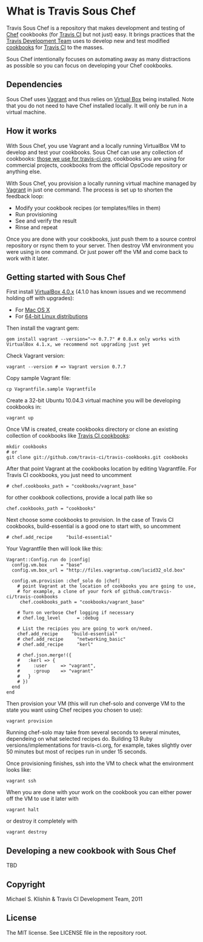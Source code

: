 # What is Travis Sous Chef

Travis Sous Chef is a repository that makes development and testing of [Chef](http://www.opscode.com/chef/) cookbooks (for [Travis CI](http://travis-ci.org) but
not just) easy. It brings practices that the [Travis Development Team](https://github.com/travis-ci) uses to develop
new and test modified [cookbooks](https://github.com/travis-ci/travis-cookbooks/tree/master/vagrant_base) for
[Travis CI](http://travis-ci.org) to the masses.

Sous Chef intentionally focuses on automating away as many distractions as possible so you can focus on developing your Chef cookbooks.


## Dependencies

Sous Chef uses [Vagrant](http://vagrantup.com) and thus relies on [Virtual Box](http://virtualbox.org) being installed. Note that you do not
need to have Chef installed locally. It will only be run in a virtual machine.


## How it works

With Sous Chef, you use Vagrant and a locally running VirtualBox VM to develop and test your cookbooks. Sous Chef can use any collection of
cookbooks: [those we use for travis-ci.org](https://github.com/travis-ci/travis-cookbooks/tree/master/vagrant_base), cookbooks you are using for
commercial projects, cookbooks from the official OpsCode repository or anything else.

With Sous Chef, you provision a locally running virtual machine managed by [Vagrant](http://vagrantup.com) in just one command. The process is
set up to shorten the feedback loop:

 * Modify your cookbook recipes (or templates/files in them)
 * Run provisioning
 * See and verify the result
 * Rinse and repeat

Once you are done with your cookbooks, just push them to a source control repository or rsync them to your server. Then destroy VM environment
you were using in one command. Or just power off the VM and come back to work with it later.


## Getting started with Sous Chef

First install [VirtualBox 4.0.x](http://download.virtualbox.org/virtualbox/4.0.12) (4.1.0 has known issues and we recommend holding off with upgrades):

* For [Mac OS X](http://download.virtualbox.org/virtualbox/4.0.12/VirtualBox-4.0.12-72916-OSX.dmg)
* For [64-bit Linux distributions](http://download.virtualbox.org/virtualbox/4.0.12/)

Then install the vagrant gem:

    gem install vagrant --version="~> 0.7.7" # 0.8.x only works with VirtualBox 4.1.x, we recommend not upgrading just yet

Check Vagrant version:

    vagrant --version # => Vagrant version 0.7.7

Copy sample Vagrant file:

    cp Vagrantfile.sample Vagrantfile

Create a 32-bit Ubuntu 10.04.3 virtual machine you will be developing cookbooks in:

    vagrant up 

Once VM is created, create cookbooks directory or clone an existing collection of cookbooks like [Travis CI cookbooks](https://github.com/travis-ci/travis-cookbooks):

    mkdir cookbooks
    # or
    git clone git://github.com/travis-ci/travis-cookbooks.git cookbooks

After that point Vagrant at the cookbooks location by editing Vagrantfile. For Travis CI cookbooks, you just need to uncomment

    # chef.cookbooks_path = "cookbooks/vagrant_base"

for other cookbook collections, provide a local path like so

    chef.cookbooks_path = "cookbooks"

Next choose some cookbooks to provision. In the case of Travis CI cookbooks, build-essential is a good one to start with, so uncomment

    # chef.add_recipe     "build-essential" 

Your Vagrantfile then will look like this:

    Vagrant::Config.run do |config|
      config.vm.box     = "base"
      config.vm.box_url = "http://files.vagrantup.com/lucid32_old.box"
    
      config.vm.provision :chef_solo do |chef|
        # point Vagrant at the location of cookbooks you are going to use,
        # for example, a clone of your fork of github.com/travis-ci/travis-cookbooks
         chef.cookbooks_path = "cookbooks/vagrant_base"
    
        # Turn on verbose Chef logging if necessary
        # chef.log_level      = :debug
    
        # List the recipies you are going to work on/need.
        chef.add_recipe     "build-essential"    
        # chef.add_recipe     "networking_basic"    
        # chef.add_recipe     "kerl"
    
        # chef.json.merge!({
        #   :kerl => {
        #     :user     => "vagrant",
        #     :group    => "vagrant"
        #   }
        # })
      end
    end

Then provision your VM (this will run chef-solo and converge VM to the state you want using Chef recipes you chosen to use):

    vagrant provision


Running chef-solo may take from several seconds to several minutes, dependeing on what selected recipes do. Building 13 Ruby versions/implementations
for travis-ci.org, for example, takes slightly over 50 minutes but most of recipes run in under 15 seconds.

Once provisioning finishes, ssh into the VM to check what the environment looks like:

    vagrant ssh

When you are done with your work on the cookbook you can either power off the VM to use it later with

    vagrant halt

or destroy it completely with

    vagrant destroy


## Developing a new cookbook with Sous Chef

TBD


## Copyright

Michael S. Klishin & Travis CI Development Team, 2011


## License

The MIT license. See LICENSE file in the repository root.
